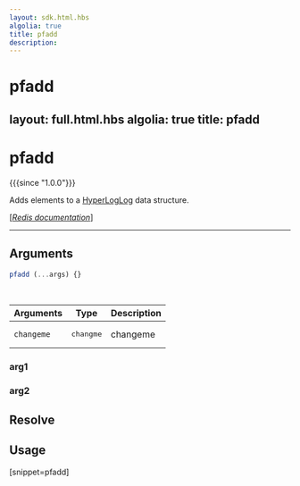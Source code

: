 ```yaml
---
layout: sdk.html.hbs
algolia: true
title: pfadd
description:
---
```


# pfadd
layout: full.html.hbs
algolia: true
title: pfadd
---

# pfadd

{{{since "1.0.0"}}}

Adds elements to a [HyperLogLog](https://en.wikipedia.org/wiki/HyperLogLog) data structure.

[[_Redis documentation_]](https://redis.io/commands/pfadd)

---

## Arguments

```js
pfadd (...args) {}

```

<br/>

| Arguments    | Type    | Description |
|--------------|---------|-------------|
| ``changeme`` | <pre>changme</pre> | changeme    |

### arg1

### arg2

## Resolve

## Usage

[snippet=pfadd]
